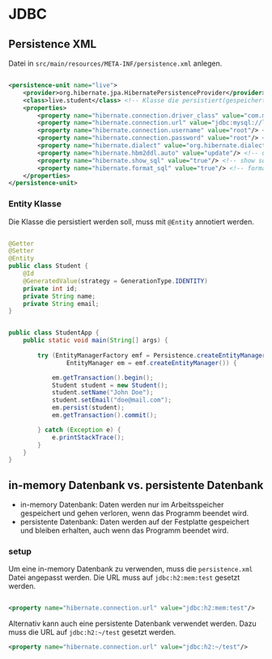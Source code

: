 # JDBC

## Persistence XML

Datei in `src/main/resources/META-INF/persistence.xml` anlegen.

```xml

<persistence-unit name="live">
    <provider>org.hibernate.jpa.HibernatePersistenceProvider</provider>
    <class>live.student</class> <!-- Klasse die persistiert(gespeichert) werden soll -->
    <properties>
        <property name="hibernate.connection.driver_class" value="com.mysql.cj.jdbc.Driver"/> <!-- Treiber -->
        <property name="hibernate.connection.url" value="jdbc:mysql://localhost:3306/live"/> <!-- URL (can be in-memory) -->
        <property name="hibernate.connection.username" value="root"/> <!-- username -->
        <property name="hibernate.connection.password" value="root"/> <!-- password -->
        <property name="hibernate.dialect" value="org.hibernate.dialect.MySQL5Dialect"/>
        <property name="hibernate.hbm2ddl.auto" value="update"/> <!-- update means it will create table if not exist -->
        <property name="hibernate.show_sql" value="true"/> <!-- show sql query in console -->
        <property name="hibernate.format_sql" value="true"/> <!-- format sql query in console -->
    </properties>
</persistence-unit>

```

### Entity Klasse 

Die Klasse die persistiert werden soll, muss mit `@Entity` annotiert werden.

```java

@Getter
@Setter
@Entity
public class Student {
    @Id
    @GeneratedValue(strategy = GenerationType.IDENTITY)
    private int id;
    private String name;
    private String email;
}

```

```java

public class StudentApp {
    public static void main(String[] args) {
        
        try (EntityManagerFactory emf = Persistence.createEntityManagerFactory("live");
                EntityManager em = emf.createEntityManager()) {

            em.getTransaction().begin();
            Student student = new Student();
            student.setName("John Doe");
            student.setEmail("doe@mail.com");
            em.persist(student);
            em.getTransaction().commit();

        } catch (Exception e) {
            e.printStackTrace();
        }
    }
}

```

## in-memory Datenbank vs. persistente Datenbank

- in-memory Datenbank: Daten werden nur im Arbeitsspeicher gespeichert und gehen verloren, wenn das Programm beendet wird.
- persistente Datenbank: Daten werden auf der Festplatte gespeichert und bleiben erhalten, auch wenn das Programm beendet wird.

### setup

Um eine in-memory Datenbank zu verwenden, muss die `persistence.xml` Datei angepasst werden. Die URL muss auf `jdbc:h2:mem:test` gesetzt werden.

```xml

<property name="hibernate.connection.url" value="jdbc:h2:mem:test"/>

```

Alternativ kann auch eine persistente Datenbank verwendet werden. Dazu muss die URL auf `jdbc:h2:~/test` gesetzt werden.

```xml
<property name="hibernate.connection.url" value="jdbc:h2:~/test"/>
```


